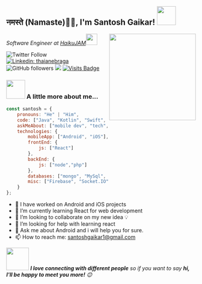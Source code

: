 <h2>नमस्ते (Namaste)🙏🏻, I'm Santosh Gaikar! <img src="https://media.giphy.com/media/fZ91xzFtKWmoJSD4TK/giphy.gif" width="50"></h2>
<img align='right' src="https://media.giphy.com/media/M9gbBd9nbDrOTu1Mqx/giphy.gif" width="230">
<p><em>Software Engineer at <a href="https://haikujam.com/">HaikuJAM</a><img src="https://media.giphy.com/media/5ndklThG9vUUdTmgMn/giphy.gif" width="30"> 
</em></p>

![Twitter Follow](https://img.shields.io/twitter/follow/sgaikar1?label=Follow)
[![Linkedin: thaianebraga](https://img.shields.io/badge/-santosh-blue?style=flat-square&logo=Linkedin&logoColor=white&link=https://www.linkedin.com/in/sgaikar1/)](https://www.linkedin.com/in/sgaikar1/)
![GitHub followers](https://img.shields.io/github/followers/sgaikar1?label=Follow&style=social)
![](https://visitor-badge.glitch.me/badge?page_id=sgaikar1)
[![Visits Badge](https://badges.pufler.dev/visits/sgaikar1/sgaikar1)](https://badges.pufler.dev)

### <img src="https://media.giphy.com/media/VgCDAzcKvsR6OM0uWg/giphy.gif" width="50"> A little more about me...  

```javascript
const santosh = {
    pronouns: "He" | "Him",
    code: ["Java", "Kotlin", "Swift", "Javascript", "React"],
    askMeAbout: ["mobile dev", "tech", "app dev", "android"],
    technologies: {
        mobileApp: ["Android", "iOS"],
        frontEnd: {
            js: ["React"]
        },
        backEnd: {
            js: ["node","php"]
        },
        databases: ["mongo", "MySql", "sqlite"],
        misc: ["Firebase", "Socket.IO", "open-cv"]
    }
};
```
- 🔭 I have worked on Android and iOS projects
- 🌱 I’m currently learning React for web development
- 👯 I’m looking to collaborate on my new idea 💡
- 🤔 I’m looking for help with learning react
- 💬 Ask me about Android and i will help you for sure.
- 📫 How to reach me: santoshgaikar1@gmail.com

<img src="https://media.giphy.com/media/LnQjpWaON8nhr21vNW/giphy.gif" width="60"> <em><b>I love connecting with different people</b> so if you want to say <b>hi, I'll be happy to meet you more!</b> 😊</em>
